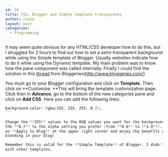 ```yaml
---
id: 24
title: CSS, Blogger and Simple template transparency
author: rcano
layout: post
categories:
  - Programming
---
```


It may seem quite obvious for any HTML/CSS developer how to do this, 
but I struggled for 2 hours to find out how to set a semi-transparent 
background while using the Simple template of Blogger. Usually websites
indicate how to do it while using the Dynamic template. My main problem
was to know how the pane component was called internally. Finally I could
find the solution in this [thread](http://www.bloggeries.com/forum/showthread.php?t=26163)
from Bloggeries(http://www.bloggeries.com/).

You must go to your Blogger configuration and click on **Template**.
Then click on **Customize. **This will bring the template customization page.
Click then in **Advance**, go to the bottom of the new categories pane and
click on **Add CSS**. Here you can add the following lines:

````css
background-color: rgba(255, 255, 255, 0.7);
```

Change the **255** values to the RGB values you want for the background and
the **0.7** to the alpha setting you prefer (from **0.0** to **1.0**). Click
on **Apply to Blog** at the upper right corner and enjoy the benefits of alpha
blending in your blog!

Remember this is valid for the **Simple Template** of Blogger. I didn't try
with other templates.
